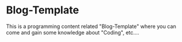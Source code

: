 # Blog-Template
This is a programming content related "Blog-Template" where you can come and gain some knowledge about "Coding", etc.... 
